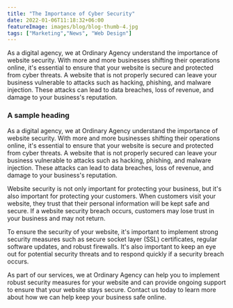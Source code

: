 ```yaml
---
title: "The Importance of Cyber Security"
date: 2022-01-06T11:18:32+06:00
featureImage: images/blog/blog-thumb-4.jpg
tags: ["Marketing","News", "Web Design"]
---
```

As a digital agency, we at Ordinary Agency understand the importance of website security. With more and more businesses shifting their operations online, it's essential to ensure that your website is secure and protected from cyber threats. A website that is not properly secured can leave your business vulnerable to attacks such as hacking, phishing, and malware injection. These attacks can lead to data breaches, loss of revenue, and damage to your business's reputation.

  ### A sample heading

As a digital agency, we at Ordinary Agency understand the importance of website security. With more and more businesses shifting their operations online, it's essential to ensure that your website is secure and protected from cyber threats. A website that is not properly secured can leave your business vulnerable to attacks such as hacking, phishing, and malware injection. These attacks can lead to data breaches, loss of revenue, and damage to your business's reputation.

Website security is not only important for protecting your business, but it's also important for protecting your customers. When customers visit your website, they trust that their personal information will be kept safe and secure. If a website security breach occurs, customers may lose trust in your business and may not return.

To ensure the security of your website, it's important to implement strong security measures such as secure socket layer (SSL) certificates, regular software updates, and robust firewalls. It's also important to keep an eye out for potential security threats and to respond quickly if a security breach occurs.

As part of our services, we at Ordinary Agency can help you to implement robust security measures for your website and can provide ongoing support to ensure that your website stays secure. Contact us today to learn more about how we can help keep your business safe online.

